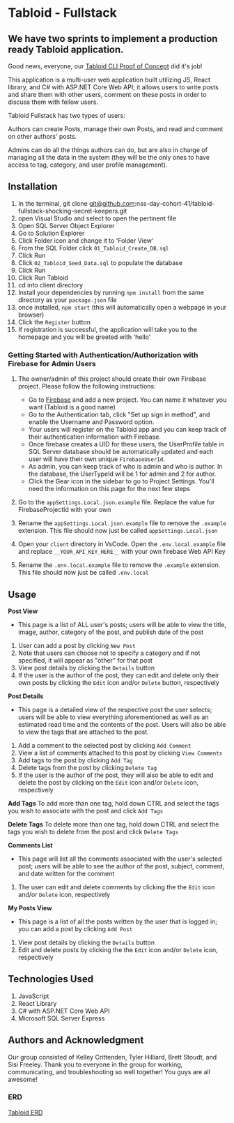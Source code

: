 # Tabloid - Fullstack

## We have two sprints to implement a production ready Tabloid application.

Good news, everyone, our [Tabloid CLI Proof of Concept](https://github.com/nashville-software-school/TabloidCLI) did it's job!

This application is a multi-user web application built utilizing JS, React library, and C# with ASP.NET Core Web API; it allows users to write posts and share them with other users, comment on these posts in order to discuss them with fellow users.

Tabloid Fullstack has two types of users:

Authors can create Posts, manage their own Posts, and read and comment on other authors' posts.

Admins can do all the things authors can do, but are also in charge of managing all the data in the system (they will be the only ones to have access to tag, category, and user profile management).

## Installation

1. In the terminal, git clone git@github.com:nss-day-cohort-41/tabloid-fullstack-shocking-secret-keepers.git
2. open Visual Studio and select to open the pertinent file
3. Open SQL Server Object Explorer
4. Go to Solution Explorer
5. Click Folder icon and change it to 'Folder View'
6. From the SQL Folder click `01_Tabloid_Create_DB.sql`
7. Click Run
8. Click `02_Tabloid_Seed_Data.sql` to populate the database
9. Click Run
10. Click Run Tabloid
11. cd into client directory
12. Install your dependencies by running `npm install` from the same directory as your `package.json` file
13. once installed, `npm start` (this will automatically open a webpage in your browser)
14. Click the `Register` button
15. If registration is successful, the application will take you to the homepage and you will be greeted with 'hello'

### Getting Started with Authentication/Authorization with Firebase for Admin Users

1. The owner/admin of this project should create their own Firebase project. Please follow the following instructions:

   - Go to [Firebase](https://console.firebase.google.com/u/0/) and add a new project. You can name it whatever you want (Tabloid is a good name)
   - Go to the Authentication tab, click "Set up sign in method", and enable the Username and Password option.
   - Your users will register on the Tabloid app and you can keep track of their authentication information with Firebase.
   - Once firebase creates a UID for these users, the UserProfile table in SQL Server database should be automatically updated and each user will have their own unique `FirebaseUserId`.
   - As admin, you can keep track of who is admin and who is author. In the database, the UserTypeId will be 1 for admin and 2 for author.
   - Click the Gear icon in the sidebar to go to Project Settings. You'll need the information on this page for the next few steps

2. Go to the `appSettings.Local.json.example` file. Replace the value for FirebaseProjectId with your own

3. Rename the `appSettings.Local.json.example` file to remove the `.example` extension. This file should now just be called `appSettings.Local.json`

4. Open your `client` directory in VsCode. Open the `.env.local.example` file and replace `__YOUR_API_KEY_HERE__` with your own firebase Web API Key

5. Rename the `.env.local.example` file to remove the `.example` extension. This file should now just be called `.env.local`

## Usage

**Post View**

- This page is a list of ALL user's posts; users will be able to view the title, image, author, category of the post, and publish date of the post

1. User can add a post by clicking `New Post`
2. Note that users can choose not to specify a category and if not specified, it will appear as "other" for that post
3. View post details by clicking the `Details` button
4. If the user is the author of the post, they can edit and delete only their own posts by clicking the `Edit` icon and/or `Delete` button, respectively

**Post Details**

- This page is a detailed view of the respective post the user selects; users will be able to view everything aforementioned as well as an estimated read time and the contents of the post. Users will also be able to view the tags that are attached to the post.

1. Add a comment to the selected post by clicking `Add Comment`
2. View a list of comments attached to this post by clicking `View Comments`
3. Add tags to the post by clicking `Add Tag`
4. Delete tags from the post by clicking `Delete Tag`
5. If the user is the author of the post, they will also be able to edit and delete the post by clicking on the `Edit` icon and/or `Delete` icon, respectively

**Add Tags**
To add more than one tag, hold down CTRL and select the tags you wish to associate with the post and click `Add Tags`

**Delete Tags**
To delete more than one tag, hold down CTRL and select the tags you wish to delete from the post and click `Delete Tags`

**Comments List**

- This page will list all the comments associated with the user's selected post; users will be able to see the author of the post, subject, comment, and date written for the comment

1. The user can edit and delete comments by clicking the the `Edit` icon and/or `Delete` icon, respectively

**My Posts View**

- This page is a list of all the posts written by the user that is logged in; you can add a post by clicking `Add Post`

1. View post details by clicking the `Details` button
2. Edit and delete posts by clicking the the `Edit` icon and/or `Delete` icon, respectively

## Technologies Used

1. JavaScript
2. React Library
3. C# with ASP.NET Core Web API
4. Microsoft SQL Server Express

## Authors and Acknowledgment

Our group consisted of Kelley Crittenden, Tyler Hilliard, Brett Stoudt, and Sisi Freeley. Thank you to everyone in the group for working, communicating, and troubleshooting so well together! You guys are all awesome!

### ERD

[Tabloid ERD]("https://github.com/nss-day-cohort-41/tabloidmvc-the-lobster-rolls/blob/master/Tabloid.png")

